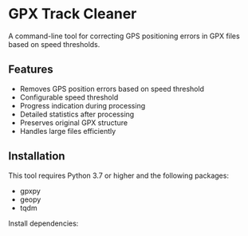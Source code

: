 # GPX Track Cleaner

A command-line tool for correcting GPS positioning errors in GPX files based on speed thresholds.

## Features

- Removes GPS position errors based on speed threshold
- Configurable speed threshold
- Progress indication during processing
- Detailed statistics after processing
- Preserves original GPX structure
- Handles large files efficiently

## Installation

This tool requires Python 3.7 or higher and the following packages:
- gpxpy
- geopy
- tqdm

Install dependencies:

